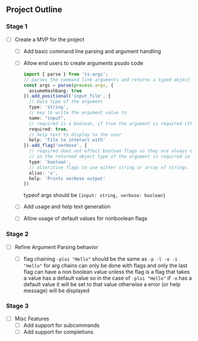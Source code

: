 ## Project Outline

### Stage 1

* [ ] Create a MVP for the project
  * [ ] Add basic command line parsing and argument handling
  * [ ] Allow end users to create arguments psudo code
    ```typescript
    import { parse } from 'ts-args';
    // parses the command line arguments and returns a typed object
    const args = parse(process.argv, {
      assumeHashbang: true
    }).add_positional('input_file', {
      // Data type of the argument
      type: 'string',
      // key to write the argument value to
      name: "input",
      // required is a boolean, if true the argument is required (the )
      required: true,
      // help text to display to the user
      help: 'File to interact with'
    }).add_flag('verbose', {
      // required does not effect boolean flags as they are always optional and if they are not present they are false
      // in the returned object type of the argument is required ie `{input: string, verbose: boolean}`
      type: 'boolean',
      // alteritive flags to use either string or array of strings
      alias: 'v',
      help: 'Prints verbose output'
    })
    ```
    typeof args should be `{input: string, verbose: boolean}`
  * [ ] Add usage and help text generation
  * [ ] Allow usage of default values for nonboolean flags



### Stage 2

* [ ] Refine Argument Parsing behavior
  * [ ] flag chaining `-ploi "Hello"` should be the same as `-p -l -o -i "Hello"` for arg chains can only be done with flags and only the last flag can have a non boolean value unless the flag is a flag that takes a value has a default value so in the case of `-ploi "Hello"` if `-o` has a default value it will be set to that value otherwise a error (or help message) will be displayed


### Stage 3
* [ ] Misc Features
  * [ ] Add support for subcommands
  * [ ] Add support for completions
